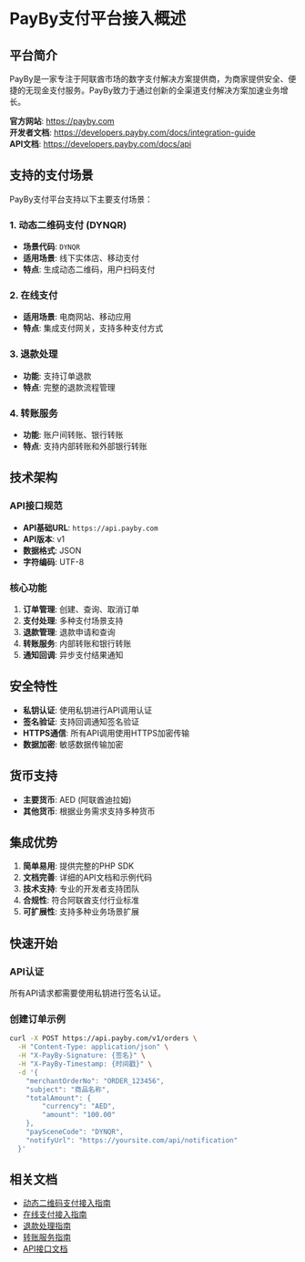 # PayBy支付平台接入概述

## 平台简介

PayBy是一家专注于阿联酋市场的数字支付解决方案提供商，为商家提供安全、便捷的无现金支付服务。PayBy致力于通过创新的全渠道支付解决方案加速业务增长。

**官方网站**: https://payby.com  
**开发者文档**: https://developers.payby.com/docs/integration-guide  
**API文档**: https://developers.payby.com/docs/api

## 支持的支付场景

PayBy支付平台支持以下主要支付场景：

### 1. 动态二维码支付 (DYNQR)
- **场景代码**: `DYNQR`
- **适用场景**: 线下实体店、移动支付
- **特点**: 生成动态二维码，用户扫码支付

### 2. 在线支付
- **适用场景**: 电商网站、移动应用
- **特点**: 集成支付网关，支持多种支付方式

### 3. 退款处理
- **功能**: 支持订单退款
- **特点**: 完整的退款流程管理

### 4. 转账服务
- **功能**: 账户间转账、银行转账
- **特点**: 支持内部转账和外部银行转账

## 技术架构

### API接口规范
- **API基础URL**: `https://api.payby.com`
- **API版本**: v1
- **数据格式**: JSON
- **字符编码**: UTF-8

### 核心功能
1. **订单管理**: 创建、查询、取消订单
2. **支付处理**: 多种支付场景支持
3. **退款管理**: 退款申请和查询
4. **转账服务**: 内部转账和银行转账
5. **通知回调**: 异步支付结果通知

## 安全特性

- **私钥认证**: 使用私钥进行API调用认证
- **签名验证**: 支持回调通知签名验证
- **HTTPS通信**: 所有API调用使用HTTPS加密传输
- **数据加密**: 敏感数据传输加密

## 货币支持

- **主要货币**: AED (阿联酋迪拉姆)
- **其他货币**: 根据业务需求支持多种货币

## 集成优势

1. **简单易用**: 提供完整的PHP SDK
2. **文档完善**: 详细的API文档和示例代码
3. **技术支持**: 专业的开发者支持团队
4. **合规性**: 符合阿联酋支付行业标准
5. **可扩展性**: 支持多种业务场景扩展

## 快速开始

### API认证
所有API请求都需要使用私钥进行签名认证。

### 创建订单示例
```bash
curl -X POST https://api.payby.com/v1/orders \
  -H "Content-Type: application/json" \
  -H "X-PayBy-Signature: {签名}" \
  -H "X-PayBy-Timestamp: {时间戳}" \
  -d '{
    "merchantOrderNo": "ORDER_123456",
    "subject": "商品名称",
    "totalAmount": {
        "currency": "AED",
        "amount": "100.00"
    },
    "paySceneCode": "DYNQR",
    "notifyUrl": "https://yoursite.com/api/notification"
  }'
```

## 相关文档

- [动态二维码支付接入指南](./payby-dynqr-payment.md)
- [在线支付接入指南](./payby-online-payment.md)
- [退款处理指南](./payby-refund-process.md)
- [转账服务指南](./payby-transfer-service.md)
- [API接口文档](./payby-api-reference.md) 